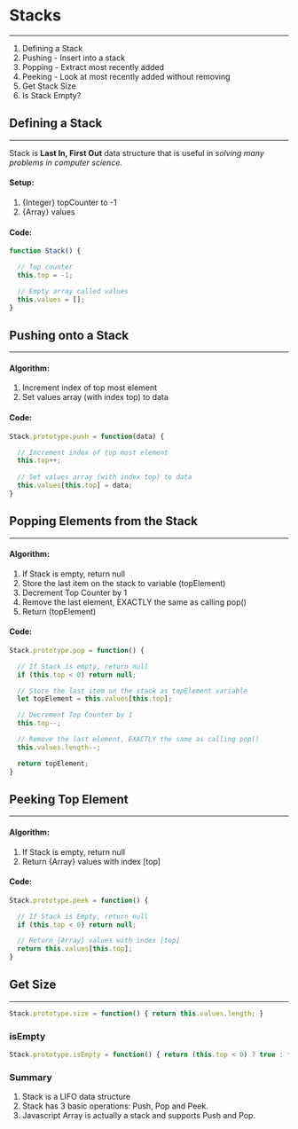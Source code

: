 # Stacks
---
1. Defining a Stack
2. Pushing - Insert into a stack
3. Popping - Extract most recently added
4. Peeking - Look at most recently added without removing
5. Get Stack Size
6. Is Stack Empty?
## Defining a Stack
---
Stack is **Last In, First Out** data structure that is useful in *solving many problems in computer science.*

#### Setup:
  1. {Integer} topCounter to -1
  2. {Array} values

#### Code: 
```js
function Stack() {

  // Top counter
  this.top = -1;

  // Empty array called values
  this.values = [];
}
```

## Pushing onto a Stack
---
#### Algorithm:
  1. Increment index of top most element
  2. Set values array (with index top) to data
#### Code: 
```js
Stack.prototype.push = function(data) {

  // Increment index of top most element
  this.top++;
  
  // Set values array (with index top) to data
  this.values[this.top] = data;
}
```
## Popping Elements from the Stack
---

#### Algorithm:
  1. If Stack is empty, return null
  2. Store the last item on the stack to variable (topElement)
  3. Decrement Top Counter by 1
  4. Remove the last element, EXACTLY the same as calling pop()
  5. Return (topElement)

#### Code:
```js
Stack.prototype.pop = function() {

  // If Stack is empty, return null
  if (this.top < 0) return null;

  // Store the last item on the stack as topElement variable
  let topElement = this.values[this.top];

  // Decrement Top Counter by 1
  this.top--;

  // Remove the last element, EXACTLY the same as calling pop()
  this.values.length--;

  return topElement;
}
```

## Peeking Top Element
---
#### Algorithm:
1. If Stack is empty, return null
2. Return {Array} values with index [top]

#### Code:
```js
Stack.prototype.peek = function() {

  // If Stack is Empty, return null
  if (this.top < 0) return null;

  // Return {Array} values with index [top]
  return this.values[this.top];
}
```

## Get Size
---
```js
Stack.prototype.size = function() { return this.values.length; }
```

### isEmpty
```js
Stack.prototype.isEmpty = function() { return (this.top < 0) ? true : false; }
```
### Summary
1. Stack is a LIFO data structure
2. Stack has 3 basic operations: Push, Pop and Peek.
3. Javascript Array is actually a stack and supports Push and Pop.

